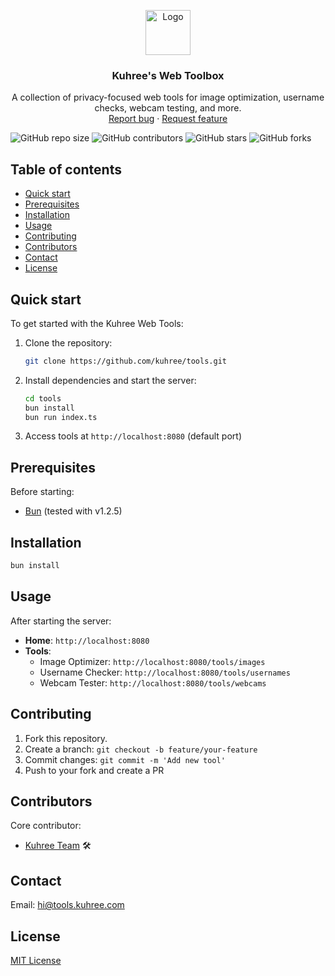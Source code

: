 <p align="center">
  <a href="https://github.com/kuhree/tools">
    <img src="https://via.placeholder.com/72" alt="Logo" width=72 height=72>
  </a>

  <h3 align="center">Kuhree's Web Toolbox</h3>

  <p align="center">
    A collection of privacy-focused web tools for image optimization, username checks, webcam testing, and more.
    <br>
    <a href="https://github.com/kuhree/tools/issues/new?template=bug.md">Report bug</a>
    ·
    <a href="https://github.com/kuhree/tools/issues/new?template=feature.md&labels=feature">Request feature</a>
  </p>
</p>

<!-- Shields -->
![GitHub repo size](https://img.shields.io/github/repo-size/kuhree/tools)
![GitHub contributors](https://img.shields.io/github/contributors/kuhree/tools)
![GitHub stars](https://img.shields.io/github/stars/kuhree/tools?style=social)
![GitHub forks](https://img.shields.io/github/forks/kuhree/tools?style=social)

## Table of contents

- [Quick start](#quick-start)
- [Prerequisites](#prerequisites)
- [Installation](#installation)
- [Usage](#usage)
- [Contributing](#contributing)
- [Contributors](#contributors)
- [Contact](#contact)
- [License](#license)

## Quick start

To get started with the Kuhree Web Tools:

1. Clone the repository:
   ```bash
   git clone https://github.com/kuhree/tools.git
   ```
2. Install dependencies and start the server:
   ```bash
   cd tools
   bun install
   bun run index.ts
   ```
3. Access tools at `http://localhost:8080` (default port)

## Prerequisites

Before starting:
- [Bun](https://bun.sh) (tested with v1.2.5)

## Installation

```bash
bun install
```

## Usage

After starting the server:
- **Home**: `http://localhost:8080`
- **Tools**:
  - Image Optimizer: `http://localhost:8080/tools/images`
  - Username Checker: `http://localhost:8080/tools/usernames`
  - Webcam Tester: `http://localhost:8080/tools/webcams`

## Contributing

1. Fork this repository.
2. Create a branch: `git checkout -b feature/your-feature`
3. Commit changes: `git commit -m 'Add new tool'`
4. Push to your fork and create a PR

## Contributors

Core contributor:
- [Kuhree Team](https://github.com/kuhree) 🛠️

## Contact

Email: hi@tools.kuhree.com

## License

[MIT License](./LICENSE)
